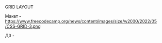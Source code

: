 GRID LAYOUT

Макет - https://www.freecodecamp.org/news/content/images/size/w2000/2022/05/CSS-GRID-3.png

ДЗ - 